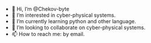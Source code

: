 - 👋 Hi, I’m @Chekov-byte
- 👀 I’m interested in cyber-physical systems.
- 🌱 I’m currently learning python and other language.
- 💞️ I’m looking to collaborate on cyber-physical systems.
- 📫 How to reach me:  by email.

<!---
Chekov-byte/Chekov-byte is a ✨ special ✨ repository because its `README.md` (this file) appears on your GitHub profile.
You can click the Preview link to take a look at your changes.
--->
